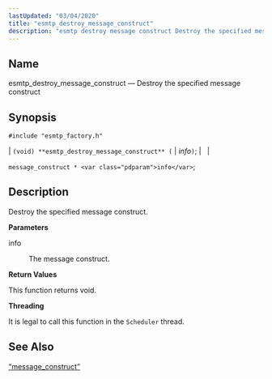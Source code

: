 ```yaml
---
lastUpdated: "03/04/2020"
title: "esmtp_destroy_message_construct"
description: "esmtp destroy message construct Destroy the specified message construct void esmtp destroy message construct info message construct info Destroy the specified message construct info The message construct This function returns void It is legal to call this function in the Scheduler thread Section 68 59 message construct..."
---
```


<a name="apis.esmtp_destroy_message_construct"></a> 
## Name

esmtp_destroy_message_construct — Destroy the specified message construct

## Synopsis

`#include "esmtp_factory.h"`

| `(void) **esmtp_destroy_message_construct** (` | <var class="pdparam">info</var>`)`; |   |

`message_construct * <var class="pdparam">info</var>`;<a name="idp61656752"></a> 
## Description

Destroy the specified message construct.

**<a name="idp61657968"></a> Parameters**

<dl class="variablelist">

<dt>info</dt>

<dd>

The message construct.

</dd>

</dl>

**<a name="idp61660704"></a> Return Values**

This function returns void.

**<a name="idp61661616"></a> Threading**

It is legal to call this function in the `Scheduler` thread.

<a name="idp61663472"></a> 
## See Also

[“message_construct”](/momentum/3/3-api/structs-message-construct)